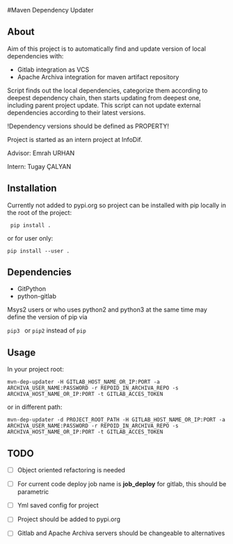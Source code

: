 #Maven Dependency Updater
## About
Aim of this project is to automatically find and update version of local dependencies with:
- Gitlab integration as VCS
- Apache Archiva integration for maven artifact repository

Script finds out the local dependencies, categorize them according to deepest dependency chain, then starts updating from deepest one, including parent project update.
This script can not update external dependencies according to their latest versions.

!Dependency versions should be defined as PROPERTY!

Project is started as an intern project at InfoDif.

Advisor: Emrah URHAN

Intern: Tugay ÇALYAN


## Installation
Currently not added to pypi.org so project can be installed with pip locally in the root of the project:

`` pip install .``

or for user only:

``pip install --user .``

## Dependencies
- GitPython
- python-gitlab

Msys2 users or who uses python2 and python3 at the same time may define the version of pip via

``pip3 `` or ``pip2`` instead of ``pip``


## Usage
In your project root:

``mvn-dep-updater -H GITLAB_HOST_NAME_OR_IP:PORT -a ARCHIVA_USER_NAME:PASSWORD -r REPOID_IN_ARCHIVA_REPO -s ARCHIVA_HOST_NAME_OR_IP:PORT -t GITLAB_ACCES_TOKEN``
    
or in different path:

``mvn-dep-updater -d PROJECT_ROOT_PATH -H GITLAB_HOST_NAME_OR_IP:PORT -a ARCHIVA_USER_NAME:PASSWORD -r REPOID_IN_ARCHIVA_REPO -s ARCHIVA_HOST_NAME_OR_IP:PORT -t GITLAB_ACCES_TOKEN``



## TODO
- [ ] Object oriented refactoring is needed
- [ ] For current code deploy job name is **job_deploy** for gitlab, this should be parametric
- [ ] Yml saved config for project
- [ ] Project should be added to pypi.org
- [ ] Gitlab and Apache Archiva servers should be changeable to alternatives 


